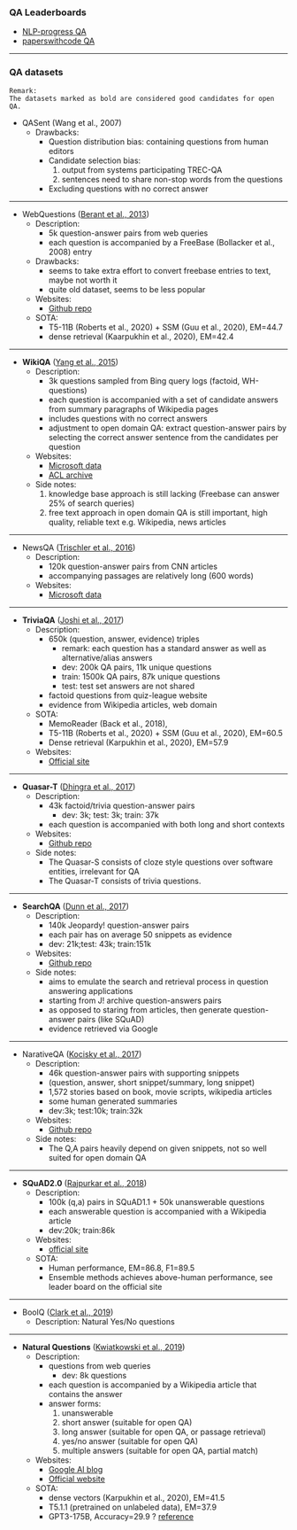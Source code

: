 ### QA Leaderboards
* [NLP-progress QA](http://nlpprogress.com/english/question_answering.html)
* [paperswithcode QA](https://paperswithcode.com/task/question-answering)

------
### QA datasets
```
Remark: 
The datasets marked as bold are considered good candidates for open QA.
```

* QASent (Wang et al., 2007)
    - Drawbacks:
        + Question distribution bias: containing questions from human editors
        + Candidate selection bias: 
            1. output from systems participating TREC-QA
            2. sentences need to share non-stop words from the questions
        + Excluding questions with no correct answer
------
* WebQuestions ([Berant et al., 2013](https://www.aclweb.org/anthology/D13-1160.pdf))
    - Description:
        - 5k question-answer pairs from web queries
        - each question is accompanied by a FreeBase (Bollacker et al., 2008) entry
    - Drawbacks:
        - seems to take extra effort to convert freebase entries to text, maybe not worth it
        - quite old dataset, seems to be less popular
    - Websites:
        - [Github repo](https://github.com/brmson/dataset-factoid-webquestions)
    - SOTA:
        + T5-11B (Roberts et al., 2020) + SSM (Guu et al., 2020), EM=44.7
        + dense retrieval (Kaarpukhin et al., 2020), EM=42.4
        
------
* **WikiQA** ([Yang et al., 2015](https://www.aclweb.org/anthology/D15-1237.pdf))
    - Description:
        - 3k questions sampled from Bing query logs (factoid, WH-questions)
        - each question is accompanied with a set of candidate answers from summary paragraphs of Wikipedia pages
        - includes questions with no correct answers
        - adjustment to open domain QA: extract question-answer pairs by selecting the correct answer sentence from the candidates per question
    - Websites:
        + [Microsoft data](https://www.microsoft.com/en-us/download/details.aspx?id=52419)
        + [ACL archive](https://www.aclweb.org/anthology/D15-1237/)
    - Side notes: 
        1. knowledge base approach is still lacking (Freebase can answer 25% of search queries)
        2. free text approach in open domain QA is still important, high quality, reliable text e.g. Wikipedia, news articles

------
* NewsQA ([Trischler et al., 2016](https://arxiv.org/pdf/1611.09830.pdf))
    - Description:
        + 120k question-answer pairs from CNN articles
        + accompanying passages are relatively long (600 words)
    - Websites:
        + [Microsoft data](https://www.microsoft.com/en-us/research/project/newsqa-dataset/)
        
------
* **TriviaQA** ([Joshi et al., 2017](https://arxiv.org/pdf/1705.03551.pdf))
    - Description:
        - 650k (question, answer, evidence) triples
            + remark: each question has a standard answer as well as alternative/alias answers
            + dev: 200k QA pairs, 11k unique questions
            + train: 1500k QA pairs, 87k unique questions
            + test: test set answers are not shared
        - factoid questions from quiz-league website
        - evidence from Wikipedia articles, web domain
    - SOTA:
        + MemoReader (Back et al., 2018), 
        + T5-11B (Roberts et al., 2020) + SSM (Guu et al., 2020), EM=60.5
        + Dense retrieval (Karpukhin et al., 2020), EM=57.9
    - Websites:
        - [Official site](http://nlp.cs.washington.edu/triviaqa/)

------
* **Quasar-T** ([Dhingra et al., 2017](https://arxiv.org/pdf/1707.03904.pdf))
    - Description:
        - 43k factoid/trivia question-answer pairs
            + dev: 3k; test: 3k; train: 37k
        - each question is accompanied with both long and short contexts
    - Websites:
        - [Github repo](https://github.com/bdhingra/quasar)
    - Side notes:
        - The Quasar-S consists of cloze style questions over software entities, irrelevant for QA
        - The Quasar-T consists of trivia questions.
            
------    
* **SearchQA** ([Dunn et al., 2017](https://arxiv.org/pdf/1704.05179.pdf))
    - Description:
        - 140k Jeopardy! question-answer pairs
        - each pair has on average 50 snippets as evidence
        - dev: 21k;test: 43k; train:151k
    - Websites:
        - [Github repo](https://github.com/nyu-dl/dl4ir-searchQA)
    - Side notes:
        +  aims to emulate the search and retrieval process in
question answering applications
        + starting from J! archive question-answers pairs
        + as opposed to staring from articles, then generate question-answer pairs (like SQuAD)
        + evidence retrieved via Google

------
* NarativeQA ([Kocisky et al., 2017](https://arxiv.org/pdf/1712.07040.pdf))
    - Description:
        - 46k question-answer pairs with supporting snippets
        - (question, answer, short snippet/summary, long snippet)
        - 1,572 stories based on book, movie scripts, wikipedia articles
        - some human generated summaries
        - dev:3k; test:10k; train:32k
    - Websites:
        - [Github repo](https://github.com/deepmind/narrativeqa)
    - Side notes:
        - The Q,A pairs heavily depend on given snippets, not so well suited for open domain QA

------
* **SQuAD2.0** ([Rajpurkar et al., 2018](https://arxiv.org/pdf/1806.03822.pdf))
    - Description:
        - 100k (q,a) pairs in SQuAD1.1 + 50k unanswerable questions
        - each answerable question is accompanied with a Wikipedia article
        - dev:20k; train:86k
    - Websites:
        - [official site](https://rajpurkar.github.io/SQuAD-explorer/)
    - SOTA:
        - Human performance, EM=86.8, F1=89.5
        - Ensemble methods achieves above-human performance, see leader board on the official site      

------
* BoolQ ([Clark et al., 2019](https://arxiv.org/pdf/1905.10044.pdf))
    - Description: Natural Yes/No questions    

------
* **Natural Questions** ([Kwiatkowski et al., 2019](https://www.mitpressjournals.org/doi/full/10.1162/tacl_a_00276))
    - Description:
        - questions from web queries
            + dev: 8k questions
        - each question is accompanied by a Wikipedia article that contains the answer
        - answer forms:
            1. unanswerable
            2. short answer (suitable for open QA)
            3. long answer (suitable for open QA, or passage retrieval)
            4. yes/no answer (suitable for open QA)
            5. multiple answers (suitable for open QA, partial match)
    - Websites:
        - [Google AI blog](https://ai.googleblog.com/2019/01/natural-questions-new-corpus-and.html)
        - [Official website](https://ai.google.com/research/NaturalQuestions)
    - SOTA:
        + dense vectors (Karpukhin et al., 2020), EM=41.5
        + T5.1.1 (pretrained on unlabeled data), EM=37.9
        + GPT3-175B, Accuracy=29.9 ? [reference](https://paperswithcode.com/sota/question-answering-on-natural-questions)


    


